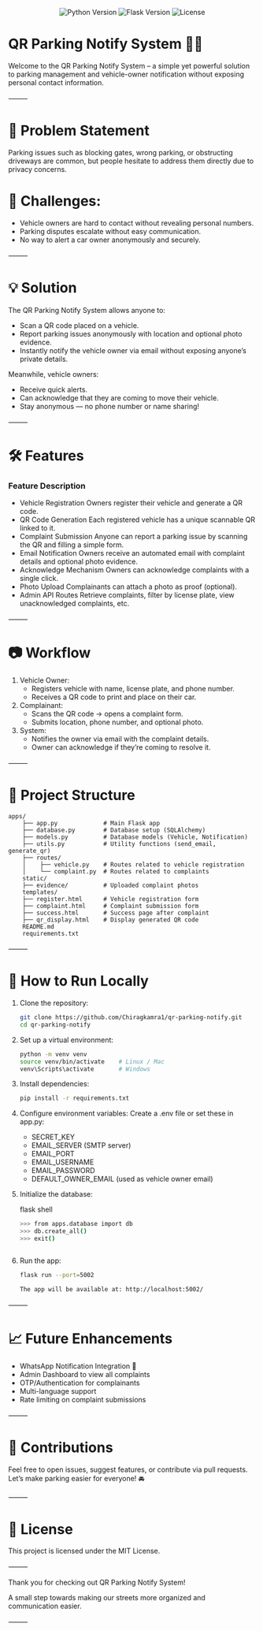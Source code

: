 <p align="center">
  <img src="https://img.shields.io/badge/Python-3.10+-blue.svg" alt="Python Version">
  <img src="https://img.shields.io/badge/Flask-2.3+-green.svg" alt="Flask Version">
  <img src="https://img.shields.io/badge/License-MIT-lightgrey.svg" alt="License">
</p>

# QR Parking Notify System 🚗🔔

Welcome to the QR Parking Notify System – a simple yet powerful solution to parking management and vehicle-owner notification without exposing personal contact information.

⸻

# 🚗 Problem Statement

Parking issues such as blocking gates, wrong parking, or obstructing driveways are common, but people hesitate to address them directly due to privacy concerns.

# 🔵 Challenges:

-   Vehicle owners are hard to contact without revealing personal numbers.
-   Parking disputes escalate without easy communication.
-   No way to alert a car owner anonymously and securely.

⸻

# 💡 Solution

The QR Parking Notify System allows anyone to:
-   Scan a QR code placed on a vehicle.
-   Report parking issues anonymously with location and optional photo evidence.
-   Instantly notify the vehicle owner via email without exposing anyone’s private details.

Meanwhile, vehicle owners:
-   Receive quick alerts.
-   Can acknowledge that they are coming to move their vehicle.
-   Stay anonymous — no phone number or name sharing!

⸻

# 🛠️ Features

### Feature	Description
-   Vehicle Registration	Owners register their vehicle and generate a QR code.
-   QR Code Generation	Each registered vehicle has a unique scannable QR linked to it.
-   Complaint Submission	Anyone can report a parking issue by scanning the QR and filling a simple form.
-   Email Notification	Owners receive an automated email with complaint details and optional photo evidence.
-   Acknowledge Mechanism	Owners can acknowledge complaints with a single click.
-   Photo Upload	Complainants can attach a photo as proof (optional).
-   Admin API Routes	Retrieve complaints, filter by license plate, view unacknowledged complaints, etc.



⸻

# 📷 Workflow
1.	Vehicle Owner:
	-   Registers vehicle with name, license plate, and phone number.
	-   Receives a QR code to print and place on their car.
2.	Complainant:
	-   Scans the QR code → opens a complaint form.
	-   Submits location, phone number, and optional photo.
3.	System:
	-   Notifies the owner via email with the complaint details.
	-   Owner can acknowledge if they’re coming to resolve it.

⸻

# 🧩 Project Structure

	apps/
		├── app.py             # Main Flask app
		├── database.py        # Database setup (SQLAlchemy)
		├── models.py          # Database models (Vehicle, Notification)
		├── utils.py           # Utility functions (send_email, generate_qr)
		├── routes/
		│    ├── vehicle.py    # Routes related to vehicle registration
		│    └── complaint.py  # Routes related to complaints
		static/
		├── evidence/          # Uploaded complaint photos
		templates/
		├── register.html      # Vehicle registration form
		├── complaint.html     # Complaint submission form
		├── success.html       # Success page after complaint
		├── qr_display.html    # Display generated QR code
		README.md
		requirements.txt



⸻

# 🚀 How to Run Locally
1.	Clone the repository:
	```bash
	git clone https://github.com/Chiragkamra1/qr-parking-notify.git
	cd qr-parking-notify


2.	Set up a virtual environment:
    ```bash
	python -m venv venv
	source venv/bin/activate    # Linux / Mac
	venv\Scripts\activate       # Windows


3.	Install dependencies:
	```bash
	pip install -r requirements.txt


4.	Configure environment variables:
	Create a .env file or set these in app.py:
	-	SECRET_KEY
	-	EMAIL_SERVER (SMTP server)
	-	EMAIL_PORT
	-	EMAIL_USERNAME
	-	EMAIL_PASSWORD
	-	DEFAULT_OWNER_EMAIL (used as vehicle owner email)

6.	Initialize the database:

	flask shell
	```bash
	>>> from apps.database import db
	>>> db.create_all()
	>>> exit()



8.	Run the app:
	```bash
	flask run --port=5002

	The app will be available at: http://localhost:5002/

⸻

# 📈 Future Enhancements

-	WhatsApp Notification Integration 📱
-	Admin Dashboard to view all complaints
-	OTP/Authentication for complainants
-	Multi-language support
-   Rate limiting on complaint submissions

⸻

# 🤝 Contributions

Feel free to open issues, suggest features, or contribute via pull requests.
Let’s make parking easier for everyone! 🚘

⸻

# 📜 License

This project is licensed under the MIT License.

⸻

Thank you for checking out QR Parking Notify System!

A small step towards making our streets more organized and communication easier.

⸻
